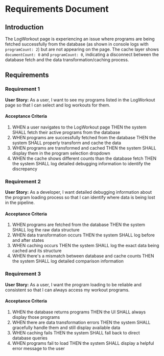 # Requirements Document

## Introduction

The LogWorkout page is experiencing an issue where programs are being fetched successfully from the database (as shown in console logs with `programCount: 2`) but are not appearing on the page. The cache layer shows `documentCount: 0` and `programCount: 0`, indicating a disconnect between the database fetch and the data transformation/caching process.

## Requirements

### Requirement 1

**User Story:** As a user, I want to see my programs listed in the LogWorkout page so that I can select and log workouts for them.

#### Acceptance Criteria

1. WHEN a user navigates to the LogWorkout page THEN the system SHALL fetch their active programs from the database
2. WHEN programs are successfully fetched from the database THEN the system SHALL properly transform and cache the data
3. WHEN programs are transformed and cached THEN the system SHALL display them in the program selection dropdown
4. WHEN the cache shows different counts than the database fetch THEN the system SHALL log detailed debugging information to identify the discrepancy

### Requirement 2

**User Story:** As a developer, I want detailed debugging information about the program loading process so that I can identify where data is being lost in the pipeline.

#### Acceptance Criteria

1. WHEN programs are fetched from the database THEN the system SHALL log the raw data structure
2. WHEN data transformation occurs THEN the system SHALL log before and after states
3. WHEN caching occurs THEN the system SHALL log the exact data being cached and its structure
4. WHEN there's a mismatch between database and cache counts THEN the system SHALL log detailed comparison information

### Requirement 3

**User Story:** As a user, I want the program loading to be reliable and consistent so that I can always access my workout programs.

#### Acceptance Criteria

1. WHEN the database returns programs THEN the UI SHALL always display those programs
2. WHEN there are data transformation errors THEN the system SHALL gracefully handle them and still display available data
3. WHEN caching fails THEN the system SHALL fall back to direct database queries
4. WHEN programs fail to load THEN the system SHALL display a helpful error message to the user